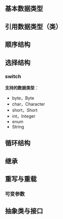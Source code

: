 ## 基本数据类型

## 引用数据类型（类）

## 顺序结构

## 选择结构

### switch

**支持的数据类型**：

- byte，Byte
- char，Character
- short，Short
- int，Integer
- enum
- String

## 循环结构

## 继承

## 重写与重载

### 可变参数

## 抽象类与接口